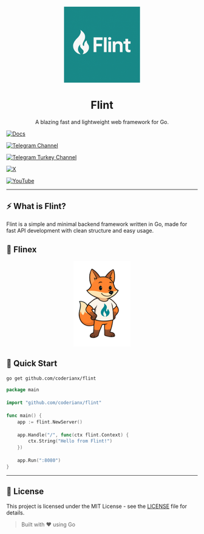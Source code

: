 <p align="center">
  <img src="assets/flint.jpg" alt="Flint Logo" width="200"/>
</p>

<h1 align="center">Flint</h1>
<p align="center">A blazing fast and lightweight web framework for Go.</p>

[![Docs](https://img.shields.io/badge/Web_site-Flint-%23098687?style=for-the-badge&logo=firefox-browser&logoColor=white)](https://flintgo.netlify.app)

[![Telegram Channel](https://img.shields.io/badge/Telegram-Channel-blue?logo=telegram)](https://t.me/flint_framework)

[![Telegram Turkey Channel](https://img.shields.io/badge/Telegram-Channel_Türkiye-blue?logo=telegram)](https://t.me/flint_framework_tr)

[![X](https://img.shields.io/badge/X-Account-black?logo=twitter)](https://x.com/flintframework)

[![YouTube](https://img.shields.io/badge/YouTube-Channel-red?logo=youtube)](https://youtube.com/@flint_framework)


---

## ⚡️ What is Flint?

Flint is a simple and minimal backend framework written in Go, made for fast API development with clean structure and easy usage. 

## 🐾 Flinex
<p align="center">
  <img src="assets/flinex.png" alt="Flint Mascot" width="150"/>
  <br>
</p>

## 🚀 Quick Start

```bash
go get github.com/coderianx/flint
```

```go
package main

import "github.com/coderianx/flint"

func main() {
    app := flint.NewServer()

    app.Handle("/", func(ctx flint.Context) {
        ctx.String("Hello from Flint!")
    })

    app.Run(":8080")
}
```
---

## 📄 License

This project is licensed under the MIT License - see the [LICENSE](LICENSE) file for details.

> Built with ❤️ using Go
